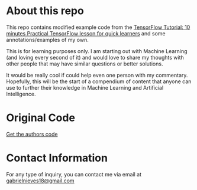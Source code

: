 # About this repo
This repo contains modified example code from the [TensorFlow Tutorial: 10 minutes Practical TensorFlow lesson for quick learners](http://cv-tricks.com/artificial-intelligence/deep-learning/deep-learning-frameworks/tensorflow/tensorflow-tutorial/) and some annotations/examples of my own.

This is for learning purposes only. I am starting out with Machine Learning (and loving every second of it) and would love to share my thoughts with other people that may have similar questions or better solutions. 

It would be really cool if could help even one person with my commentary. Hopefully, this will be the start of a compendium of content that anyone can use to further their knowledge in Machine Learning and Artificial Intelligence.

# Original Code
[Get the authors code](https://github.com/sankit1/cv-tricks.com)

# Contact Information
For any type of inquiry, you can contact me via email at gabrielnieves18@gmail.com
